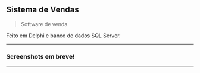 ## Sistema de Vendas
> Software de venda.


Feito em Delphi e banco de dados SQL Server.

  ---
  ### Screenshots em breve!
  
  ---
